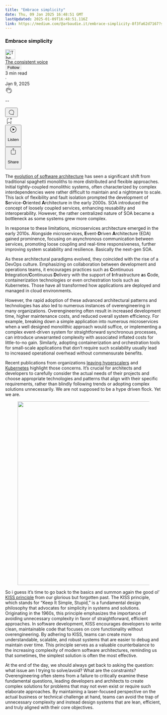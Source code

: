 ```yaml
---
title: "Embrace simplicity"
date: Thu, 09 Jan 2025 16:48:51 GMT
lastUpdated: 2025-01-09T16:48:51.116Z
link: https://medium.com/@arbaudie.it/embrace-simplicity-8f3fa62d7167?source=rss-c779d007e7fe------2
---
```


<article><div class="m"><div class="m"><span class="m"></span><section><div><div class="fu gk gl gm gn go"></div><div class="gp gq gr gs gt"><div class="ac cb"><div class="ci bh gb gc gd ge"><div><h1 class="pw-post-title gu gv gw bf gx gy gz ha hb hc hd he hf hg hh hi hj hk hl hm hn ho hp hq hr hs ht hu hv hw bk" data-testid="storyTitle" id="dd51">Embrace simplicity</h1><div><div class="speechify-ignore ac cp"><div class="speechify-ignore bh m"><div class="ac hx hy hz ia ib ic id ie if ig ih"><div class="ac r ih"><div class="ac ii"><div><div aria-hidden="false" class="bm"><a href="/@arbaudie.it?source=post_page---byline--8f3fa62d7167---------------------------------------" rel="noopener follow"><div class="m ij ik bx il im"><div class="m fl"><img alt="The consistent voice" class="m fd bx by bz cx" data-testid="authorPhoto" height="32" loading="lazy" src="https://miro.medium.com/v2/da:true/resize:fill:64:64/0*7vBG_L_kSIeOh095" width="32"/><div class="in bx m by bz fu o io fv"></div></div></div></a></div></div></div><span class="bf b bg ab bk"><div class="ip ac r"><div class="ac r iq"><div class="ac r"><div><div aria-hidden="false" class="bm"><span class="bf b bg ab bk"><a class="ag ah ai fh ak al am an ao ap aq ar as ir" data-testid="authorName" href="/@arbaudie.it?source=post_page---byline--8f3fa62d7167---------------------------------------" rel="noopener follow">The consistent voice</a></span></div></div></div><div class="is bm"></div><div aria-hidden="false" class="bm"><button class="it iu ap ac cb r aq ex iv iw ix" style="border:1px solid rgba(0, 0, 0, 0)"><span class="bf b bg ab bk"><span class="m iy">Follow</span></span></button></div></div></div></span></div><div class="ac r iz"><span class="bf b bg ab du"><div class="ac af"><span data-testid="storyReadTime">3 min read</span><div aria-hidden="true" class="ja jb m"><span aria-hidden="true" class="m"><span class="bf b bg ab du">·</span></span></div><span data-testid="storyPublishDate">Jan 9, 2025</span></div></span></div></div><div class="ac cp jc jd je jf jg jh ji jj jk jl jm jn jo jp jq jr"><div class="i l x fi fj r"><div class="kh m"><div class="ac r ki kj"><div class="pw-multi-vote-icon fl kk kl km kn"><span><a class="ag ah ai fh ak al am an ao ap aq ar as at au" data-testid="headerClapButton" href="/m/signin?actionUrl=https%3A%2F%2Fmedium.com%2F_%2Fvote%2Fp%2F8f3fa62d7167&amp;operation=register&amp;redirect=https%3A%2F%2Fmedium.com%2F%40arbaudie.it%2Fembrace-simplicity-8f3fa62d7167&amp;user=The+consistent+voice&amp;userId=c779d007e7fe&amp;source=---header_actions--8f3fa62d7167---------------------clap_footer------------------" rel="noopener follow"><div><div aria-hidden="false" class="bm"><div class="ko ap kp kq kr ks an kt ku kv kn"><svg aria-label="clap" height="24" viewbox="0 0 24 24" width="24" xmlns="http://www.w3.org/2000/svg"><path clip-rule="evenodd" d="M11.37.828 12 3.282l.63-2.454zM13.916 3.953l1.523-2.112-1.184-.39zM8.589 1.84l1.522 2.112-.337-2.501zM18.523 18.92c-.86.86-1.75 1.246-2.62 1.33a6 6 0 0 0 .407-.372c2.388-2.389 2.86-4.951 1.399-7.623l-.912-1.603-.79-1.672c-.26-.56-.194-.98.203-1.288a.7.7 0 0 1 .546-.132c.283.046.546.231.728.5l2.363 4.157c.976 1.624 1.141 4.237-1.324 6.702m-10.999-.438L3.37 14.328a.828.828 0 0 1 .585-1.408.83.83 0 0 1 .585.242l2.158 2.157a.365.365 0 0 0 .516-.516l-2.157-2.158-1.449-1.449a.826.826 0 0 1 1.167-1.17l3.438 3.44a.363.363 0 0 0 .516 0 .364.364 0 0 0 0-.516L5.293 9.513l-.97-.97a.826.826 0 0 1 0-1.166.84.84 0 0 1 1.167 0l.97.968 3.437 3.436a.36.36 0 0 0 .517 0 .366.366 0 0 0 0-.516L6.977 7.83a.82.82 0 0 1-.241-.584.82.82 0 0 1 .824-.826c.219 0 .43.087.584.242l5.787 5.787a.366.366 0 0 0 .587-.415l-1.117-2.363c-.26-.56-.194-.98.204-1.289a.7.7 0 0 1 .546-.132c.283.046.545.232.727.501l2.193 3.86c1.302 2.38.883 4.59-1.277 6.75-1.156 1.156-2.602 1.627-4.19 1.367-1.418-.236-2.866-1.033-4.079-2.246M10.75 5.971l2.12 2.12c-.41.502-.465 1.17-.128 1.89l.22.465-3.523-3.523a.8.8 0 0 1-.097-.368c0-.22.086-.428.241-.584a.847.847 0 0 1 1.167 0m7.355 1.705c-.31-.461-.746-.758-1.23-.837a1.44 1.44 0 0 0-1.11.275c-.312.24-.505.543-.59.881a1.74 1.74 0 0 0-.906-.465 1.47 1.47 0 0 0-.82.106l-2.182-2.182a1.56 1.56 0 0 0-2.2 0 1.54 1.54 0 0 0-.396.701 1.56 1.56 0 0 0-2.21-.01 1.55 1.55 0 0 0-.416.753c-.624-.624-1.649-.624-2.237-.037a1.557 1.557 0 0 0 0 2.2c-.239.1-.501.238-.715.453a1.56 1.56 0 0 0 0 2.2l.516.515a1.556 1.556 0 0 0-.753 2.615L7.01 19c1.32 1.319 2.909 2.189 4.475 2.449q.482.08.971.08c.85 0 1.653-.198 2.393-.579.231.033.46.054.686.054 1.266 0 2.457-.52 3.505-1.567 2.763-2.763 2.552-5.734 1.439-7.586z" fill-rule="evenodd"></path></svg></div></div></div></a></span></div><div class="pw-multi-vote-count m kw kx ky kz la lb lc"><p class="bf b dv ab du"><span class="ld">--</span></p></div></div></div><div><div aria-hidden="false" class="bm"><button aria-label="responses" class="ap ko le lf ac r fm lg lh"><svg class="li" height="24" viewbox="0 0 24 24" width="24" xmlns="http://www.w3.org/2000/svg"><path d="M18.006 16.803c1.533-1.456 2.234-3.325 2.234-5.321C20.24 7.357 16.709 4 12.191 4S4 7.357 4 11.482c0 4.126 3.674 7.482 8.191 7.482.817 0 1.622-.111 2.393-.327.231.2.48.391.744.559 1.06.693 2.203 1.044 3.399 1.044.224-.008.4-.112.486-.287a.49.49 0 0 0-.042-.518c-.495-.67-.845-1.364-1.04-2.057a4 4 0 0 1-.125-.598zm-3.122 1.055-.067-.223-.315.096a8 8 0 0 1-2.311.338c-4.023 0-7.292-2.955-7.292-6.587 0-3.633 3.269-6.588 7.292-6.588 4.014 0 7.112 2.958 7.112 6.593 0 1.794-.608 3.469-2.027 4.72l-.195.168v.255c0 .056 0 .151.016.295.025.231.081.478.154.733.154.558.398 1.117.722 1.659a5.3 5.3 0 0 1-2.165-.845c-.276-.176-.714-.383-.941-.59z"></path></svg></button></div></div></div><div class="ac r js jt ju jv jw jx jy jz ka kb kc kd ke kf kg"><div class="lj l k j e"></div><div class="i l"><div><div aria-hidden="false" class="bm"><span><a class="ag ah ai fh ak al am an ao ap aq ar as at au" data-testid="headerBookmarkButton" href="/m/signin?actionUrl=https%3A%2F%2Fmedium.com%2F_%2Fbookmark%2Fp%2F8f3fa62d7167&amp;operation=register&amp;redirect=https%3A%2F%2Fmedium.com%2F%40arbaudie.it%2Fembrace-simplicity-8f3fa62d7167&amp;source=---header_actions--8f3fa62d7167---------------------bookmark_footer------------------" rel="noopener follow"><svg aria-label="Add to list bookmark button" class="du lk" fill="none" height="25" viewbox="0 0 25 25" width="25" xmlns="http://www.w3.org/2000/svg"><path d="M18 2.5a.5.5 0 0 1 1 0V5h2.5a.5.5 0 0 1 0 1H19v2.5a.5.5 0 1 1-1 0V6h-2.5a.5.5 0 0 1 0-1H18zM7 7a1 1 0 0 1 1-1h3.5a.5.5 0 0 0 0-1H8a2 2 0 0 0-2 2v14a.5.5 0 0 0 .805.396L12.5 17l5.695 4.396A.5.5 0 0 0 19 21v-8.5a.5.5 0 0 0-1 0v7.485l-5.195-4.012a.5.5 0 0 0-.61 0L7 19.985z" fill="currentColor"></path></svg></a></span></div></div></div><div class="fd ll cn"><div class="m af"><div class="ac cb"><div class="lm ln lo lp lq lr ci bh"><div class="ac"><div aria-hidden="false" class="bm"><div><div aria-hidden="false" class="bm"><button aria-label="Listen" class="ag fm ai fh ak al am ls ao ap aq ex lt lu lh lv lw lx ly lz t ma mb mc md me mf mg v mh mi mj" data-testid="audioPlayButton"><svg fill="none" height="24" viewbox="0 0 24 24" width="24" xmlns="http://www.w3.org/2000/svg"><path clip-rule="evenodd" d="M3 12a9 9 0 1 1 18 0 9 9 0 0 1-18 0m9-10C6.477 2 2 6.477 2 12s4.477 10 10 10 10-4.477 10-10S17.523 2 12 2m3.376 10.416-4.599 3.066a.5.5 0 0 1-.777-.416V8.934a.5.5 0 0 1 .777-.416l4.599 3.066a.5.5 0 0 1 0 .832" fill="currentColor" fill-rule="evenodd"></path></svg><div class="k j e"><p class="bf b bg ab du">Listen</p></div></button></div></div></div></div></div></div></div></div><div aria-describedby="postFooterSocialMenu" aria-hidden="false" aria-labelledby="postFooterSocialMenu" class="bm"><div><div aria-hidden="false" class="bm"><button aria-controls="postFooterSocialMenu" aria-expanded="false" aria-label="Share Post" class="ag fm ai fh ak al am ls ao ap aq ex lt lu lh lv lw lx ly lz t ma mb mc md me mf mg v mh mi mj" data-testid="headerSocialShareButton"><svg fill="none" height="24" viewbox="0 0 24 24" width="24" xmlns="http://www.w3.org/2000/svg"><path clip-rule="evenodd" d="M15.218 4.931a.4.4 0 0 1-.118.132l.012.006a.45.45 0 0 1-.292.074.5.5 0 0 1-.3-.13l-2.02-2.02v7.07c0 .28-.23.5-.5.5s-.5-.22-.5-.5v-7.04l-2 2a.45.45 0 0 1-.57.04h-.02a.4.4 0 0 1-.16-.3.4.4 0 0 1 .1-.32l2.8-2.8a.5.5 0 0 1 .7 0l2.8 2.79a.42.42 0 0 1 .068.498m-.106.138.008.004v-.01zM16 7.063h1.5a2 2 0 0 1 2 2v10a2 2 0 0 1-2 2h-11c-1.1 0-2-.9-2-2v-10a2 2 0 0 1 2-2H8a.5.5 0 0 1 .35.15.5.5 0 0 1 .15.35.5.5 0 0 1-.15.35.5.5 0 0 1-.35.15H6.4c-.5 0-.9.4-.9.9v10.2a.9.9 0 0 0 .9.9h11.2c.5 0 .9-.4.9-.9v-10.2c0-.5-.4-.9-.9-.9H16a.5.5 0 0 1 0-1" fill="currentColor" fill-rule="evenodd"></path></svg><div class="k j e"><p class="bf b bg ab du">Share</p></div></button></div></div></div></div></div></div></div></div></div><p class="pw-post-body-paragraph mk ml gw mm b mn mo mp mq mr ms mt mu mv mw mx my mz na nb nc nd ne nf ng nh gp bk" id="5c62">The <a class="ag ni" href="/itnext/the-list-of-architectural-metapatterns-ed64d8ba125d" rel="noopener">evolution of software architecture</a> has seen a significant shift from traditional spaghetti monoliths to more distributed and flexible approaches. Initial tightly-coupled monolithic systems, often characterized by complex interdependencies were rather difficult to maintain and a nightmare to scale. This lack of flexibility and fault isolation prompted the development of <strong class="mm gx">S</strong>ervice-<strong class="mm gx">O</strong>riented <strong class="mm gx">A</strong>rchitecture in the early 2000s. SOA introduced the concept of loosely coupled services, enhancing reusability and interoperability. However, the rather centralized nature of SOA became a bottleneck as some systems grew more complex.</p><p class="pw-post-body-paragraph mk ml gw mm b mn mo mp mq mr ms mt mu mv mw mx my mz na nb nc nd ne nf ng nh gp bk" id="cd73">In response to these limitations, microservices architecture emerged in the early 2010s. Alongside microservices, <strong class="mm gx">E</strong>vent-<strong class="mm gx">D</strong>riven <strong class="mm gx">A</strong>rchitecture (EDA) gained prominence, focusing on asynchronous communication between services, promoting loose coupling and real-time responsiveness, further improving system scalability and resilience. Basically the next-gen SOA.</p><p class="pw-post-body-paragraph mk ml gw mm b mn mo mp mq mr ms mt mu mv mw mx my mz na nb nc nd ne nf ng nh gp bk" id="9e34">As these architectural paradigms evolved, they coincided with the rise of a DevOps culture. Emphasizing on collaboration between development and operations teams, it encourages practices such as <strong class="mm gx">C</strong>ontinuous <strong class="mm gx">I</strong>ntegration/<strong class="mm gx">C</strong>ontinuous <strong class="mm gx">D</strong>elivery with the support of <strong class="mm gx">I</strong>nfrastructure <strong class="mm gx">a</strong>s <strong class="mm gx">C</strong>ode, containerization technologies or even orchestration tools such as Kubernetes. Those have all transformed how applications are deployed and managed in cloud environments.</p><p class="pw-post-body-paragraph mk ml gw mm b mn mo mp mq mr ms mt mu mv mw mx my mz na nb nc nd ne nf ng nh gp bk" id="7ebe">However, the rapid adoption of these advanced architectural patterns and technologies has also led to numerous instances of overengineering in many organizations. Overengineering often result in increased development time, higher maintenance costs, and reduced overall system efficiency. For example, breaking down a simple application into numerous microservices when a well designed monolithic approach would suffice, or implementing a complex event-driven system for straightforward synchronous processes, can introduce unwarranted complexity with associated inflated costs for little-to-no gain. Similarly, adopting containerization and orchestration tools for small-scale applications that don’t require such scalability usually lead to increased operational overhead without commensurate benefits.</p><p class="pw-post-body-paragraph mk ml gw mm b mn mo mp mq mr ms mt mu mv mw mx my mz na nb nc nd ne nf ng nh gp bk" id="4f86">Recent publications from organizations <a class="ag ni" href="https://thenewstack.io/why-companies-are-ditching-the-cloud-the-rise-of-cloud-repatriation/" rel="noopener ugc nofollow" target="_blank">leaving hyperscalers</a> and <a class="ag ni" href="https://benhouston3d.com/blog/why-i-left-kubernetes-for-google-cloud-run" rel="noopener ugc nofollow" target="_blank">Kubernetes</a> highlight those concerns. It’s crucial for architects and developers to carefully consider the actual needs of their projects and choose appropriate technologies and patterns that align with their specific requirements, rather than blindly following trends or adopting complex solutions unnecessarily. We are not supposed to be a hype driven flock. Yet we are.</p><figure class="nm nn no np nq nr nj nk paragraph-image"><div class="nj nk nl"><picture><source sizes="(min-resolution: 4dppx) and (max-width: 700px) 50vw, (-webkit-min-device-pixel-ratio: 4) and (max-width: 700px) 50vw, (min-resolution: 3dppx) and (max-width: 700px) 67vw, (-webkit-min-device-pixel-ratio: 3) and (max-width: 700px) 65vw, (min-resolution: 2.5dppx) and (max-width: 700px) 80vw, (-webkit-min-device-pixel-ratio: 2.5) and (max-width: 700px) 80vw, (min-resolution: 2dppx) and (max-width: 700px) 100vw, (-webkit-min-device-pixel-ratio: 2) and (max-width: 700px) 100vw, 511px" srcset="https://miro.medium.com/v2/resize:fit:640/format:webp/1*YKrQxCHGMMdaOHq6gE4OjQ.png 640w, https://miro.medium.com/v2/resize:fit:720/format:webp/1*YKrQxCHGMMdaOHq6gE4OjQ.png 720w, https://miro.medium.com/v2/resize:fit:750/format:webp/1*YKrQxCHGMMdaOHq6gE4OjQ.png 750w, https://miro.medium.com/v2/resize:fit:786/format:webp/1*YKrQxCHGMMdaOHq6gE4OjQ.png 786w, https://miro.medium.com/v2/resize:fit:828/format:webp/1*YKrQxCHGMMdaOHq6gE4OjQ.png 828w, https://miro.medium.com/v2/resize:fit:1100/format:webp/1*YKrQxCHGMMdaOHq6gE4OjQ.png 1100w, https://miro.medium.com/v2/resize:fit:1022/format:webp/1*YKrQxCHGMMdaOHq6gE4OjQ.png 1022w" type="image/webp"/><source data-testid="og" sizes="(min-resolution: 4dppx) and (max-width: 700px) 50vw, (-webkit-min-device-pixel-ratio: 4) and (max-width: 700px) 50vw, (min-resolution: 3dppx) and (max-width: 700px) 67vw, (-webkit-min-device-pixel-ratio: 3) and (max-width: 700px) 65vw, (min-resolution: 2.5dppx) and (max-width: 700px) 80vw, (-webkit-min-device-pixel-ratio: 2.5) and (max-width: 700px) 80vw, (min-resolution: 2dppx) and (max-width: 700px) 100vw, (-webkit-min-device-pixel-ratio: 2) and (max-width: 700px) 100vw, 511px" srcset="https://miro.medium.com/v2/resize:fit:640/1*YKrQxCHGMMdaOHq6gE4OjQ.png 640w, https://miro.medium.com/v2/resize:fit:720/1*YKrQxCHGMMdaOHq6gE4OjQ.png 720w, https://miro.medium.com/v2/resize:fit:750/1*YKrQxCHGMMdaOHq6gE4OjQ.png 750w, https://miro.medium.com/v2/resize:fit:786/1*YKrQxCHGMMdaOHq6gE4OjQ.png 786w, https://miro.medium.com/v2/resize:fit:828/1*YKrQxCHGMMdaOHq6gE4OjQ.png 828w, https://miro.medium.com/v2/resize:fit:1100/1*YKrQxCHGMMdaOHq6gE4OjQ.png 1100w, https://miro.medium.com/v2/resize:fit:1022/1*YKrQxCHGMMdaOHq6gE4OjQ.png 1022w"/><img alt="" class="bh lr ns c" height="591" loading="eager" role="presentation" width="511"/></picture></div></figure><p class="pw-post-body-paragraph mk ml gw mm b mn mo mp mq mr ms mt mu mv mw mx my mz na nb nc nd ne nf ng nh gp bk" id="c07f">So i guess it’s time to go back to the basics and summon again the good ol’ <a class="ag ni" href="https://www.geeksforgeeks.org/kiss-principle-in-software-development/" rel="noopener ugc nofollow" target="_blank">KISS principle</a> from our glorious but forgotten past. The KISS principle, which stands for “Keep It Simple, Stupid,” is a fundamental design philosophy that advocates for simplicity in systems and solutions. Originating in the 1960s, this principle emphasizes the importance of avoiding unnecessary complexity in favor of straightforward, efficient approaches. In software development, KISS encourages developers to write clean, maintainable code that focuses on core functionality without overengineering. By adhering to KISS, teams can create more understandable, scalable, and robust systems that are easier to debug and maintain over time. This principle serves as a valuable counterbalance to the increasing complexity of modern software architectures, reminding us that sometimes, the simplest solution is often the most effective.</p><p class="pw-post-body-paragraph mk ml gw mm b mn mo mp mq mr ms mt mu mv mw mx my mz na nb nc nd ne nf ng nh gp bk" id="68f6">At the end of the day, we should always get back to asking the question: what issue am I trying to solve/avoid? What are the constraints? Overengineering often stems from a failure to critically examine these fundamental questions, leading developers and architects to create complex solutions for problems that may not even exist or require such elaborate approaches. By maintaining a laser-focused perspective on the actual business or technical challenge at hand, teams can avoid the trap of unnecessary complexity and instead design systems that are lean, efficient, and truly aligned with their core objectives.</p></div></div></div></div></section></div></div></article>
